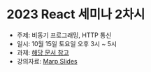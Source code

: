 # 2023 React 세미나 2차시

* 주제: 비동기 프로그래밍, HTTP 통신
* 일시: 10월 15일 토요일 오후 3시 ~ 5시
* 과제: [해당 문서 참고](./hw.md)
* 강의자료: [Marp Slides](./slides.md)
